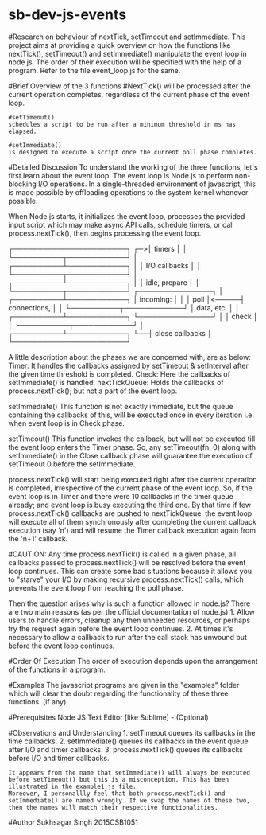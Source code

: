 # sb-dev-js-events

#Research on behaviour of nextTick, setTimeout and setImmediate.
This project aims at providing a quick overview on how the functions like nextTick(), setTimeout() and setImmediate() manipulate the event loop in node js. The order of their execution will be specified with the help of a program. Refer to the file event_loop.js for the same. 

#Brief Overview of the 3 functions
	#NextTick()
	will be processed after the current operation completes, regardless of the current phase of the event loop.

	#setTimeout()
	schedules a script to be run after a minimum threshold in ms has elapsed.

	#setImmediate()
	is designed to execute a script once the current poll phase completes.

#Detailed Discussion
To understand the working of the three functions, let's first learn about the event loop. The event loop is Node.js to perform non-blocking I/O operations. In a single-threaded environment of javascript, this is made possible by offloading operations to the system kernel whenever possible.

When Node.js starts, it initializes the event loop, processes the provided input script which may make async API calls, schedule timers, or call process.nextTick(), then begins processing the event loop.

   ┌───────────────────────┐
┌─>│        timers         │
│  └──────────┬────────────┘
│  ┌──────────┴────────────┐
│  │     I/O callbacks     │
│  └──────────┬────────────┘
│  ┌──────────┴────────────┐
│  │     idle, prepare     │
│  └──────────┬────────────┘      ┌───────────────┐
│  ┌──────────┴────────────┐      │   incoming:   │
│  │         poll          │<─────┤  connections, │
│  └──────────┬────────────┘      │   data, etc.  │
│  ┌──────────┴────────────┐      └───────────────┘
│  │        check          │
│  └──────────┬────────────┘
│  ┌──────────┴────────────┐
└──┤    close callbacks    │
   └───────────────────────┘

A little description about the phases we are concerned with, are as below:
	Timer: It handles the callbacks assigned by setTimeout & setInterval after the given time threshold is completed. 
 	Check: Here the callbacks of setImmediate() is handled. 
	nextTickQueue: Holds the callbacks of process.nextTick(); but not a part of the event loop.

setImmediate() 
This function is not exactly immediate, but the queue containing the callbacks of this, will be executed once in every iteration i.e. when event loop is in Check phase.

setTimeout()
This function invokes the callback, but will not be executed till the event loop enters the Timer phase. So, any setTimeout(fn, 0) along with setImmediate() in the Close callback phase will guarantee the execution of setTimeout 0 before the setImmediate. 

process.nextTick() will start being executed right after the current operation is completed, irrespective of the current phase of the event loop. So, if the event loop is in Timer and there were 10 callbacks in the timer queue already; and event loop is busy executing the third one. By that time if few process.nextTick() callbacks are pushed to nextTickQueue, the event loop will execute all of them synchronously after completing the current callback execution (say 'n') and will resume the Timer callback execution again from the 'n+1' callback.

#CAUTION:
Any time process.nextTick() is called in a given phase, all callbacks passed to process.nextTick() will be resolved before the event loop continues. This can create some bad situations because it allows you to "starve" your I/O by making recursive process.nextTick() calls, which prevents the event loop from reaching the poll phase.

Then the question arises why is such a function allowed in node.js?
There are two main reasons (as per the official documentation of node.js)
	1. Allow users to handle errors, cleanup any then unneeded resources, or perhaps try the request again before the event loop continues.
	2. At times it's necessary to allow a callback to run after the call stack has unwound but before the event loop continues.

#Order Of Execution
The order of execution depends upon the arrangement of the functions in a program.

#Examples
The javascript programs are given in the "examples" folder which will clear the doubt regarding the functionality of these three functions. (if any)

#Prerequisites
Node JS
Text Editor [like Sublime] - (Optional)

#Observations and Understanding
	1. setTimeout queues its callbacks in the time callbacks.
	2. setImmediate() queues its callbacks in the event queue after I/O and timer callbacks.
	3. process.nextTick() queues its callbacks before I/O and timer callbacks.

	It appears from the name that setImmediate() will always be executed before setTimeout() but this is a misconception. This has been illustrated in the example1.js file. 
	Moreover, I personallly feel that both process.nextTick() and setImmediate() are named wrongly. If we swap the names of these two, then the names will match their respective functionalities.

#Author
Sukhsagar Singh
2015CSB1051